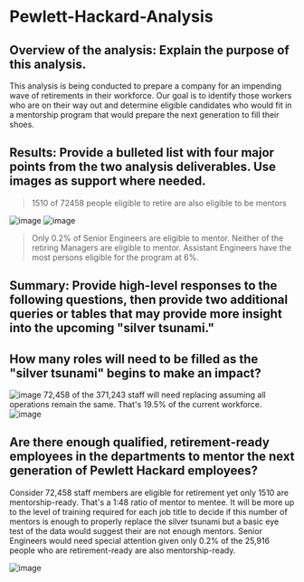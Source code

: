 # Pewlett-Hackard-Analysis

## Overview of the analysis: Explain the purpose of this analysis.

This analysis is being conducted to prepare a company for an impending wave of retirements in their workforce.  Our goal is to identify those workers who are on their
way out and determine eligible candidates who would fit in a mentorship program that would prepare the next generation to fill their shoes.


## Results: Provide a bulleted list with four major points from the two analysis deliverables. Use images as support where needed.
  > 1510 of 72458 people eligible to retire are also eligible to be mentors
  
  ![image](https://user-images.githubusercontent.com/99847046/166125837-5e73d6e5-5a3a-4df3-8d1f-906c20d8a9be.png)
  ![image](https://user-images.githubusercontent.com/99847046/166126342-5573dbab-4e0a-4112-a906-d213427617fb.png)

  > Only 0.2% of Senior Engineers are eligible to mentor.
  > Neither of the retiring Managers are eligible to mentor. 
  > Assistant Engineers have the most persons eligible for the program at 6%.

## Summary: Provide high-level responses to the following questions, then provide two additional queries or tables that may provide more insight into the upcoming "silver tsunami."

## How many roles will need to be filled as the "silver tsunami" begins to make an impact?
![image](https://user-images.githubusercontent.com/99847046/166126435-ce131e88-6c56-42e3-8a51-5b6e2300d93a.png)
72,458 of the 371,243 staff will need replacing assuming all operations remain the same.  That's 19.5% of the current workforce.
![image](https://user-images.githubusercontent.com/99847046/166127491-27389188-3524-4d5a-8c98-9ef6a405d118.png)


## Are there enough qualified, retirement-ready employees in the departments to mentor the next generation of Pewlett Hackard employees?
Consider 72,458 staff members are eligible for retirement yet only 1510 are mentorship-ready. That's a 1:48 ratio of mentor to mentee.  It will be more up to 
the level of training required for each job title to decide if this number of mentors is enough to properly replace the silver tsunami but a basic eye test of the data would suggest their are not enough mentors.  Senior Engineers would need special attention given only 0.2% of the 25,916 people who are retirement-ready are also mentorship-ready.

![image](https://user-images.githubusercontent.com/99847046/166130072-b40fa0b1-687a-40f6-85ec-6647d9bb4919.png)

